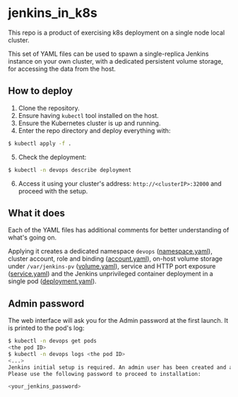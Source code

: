 # jenkins_in_k8s

This repo is a product of exercising k8s deployment on a single node local cluster.

This set of YAML files can be used to spawn a single-replica Jenkins instance on your own cluster, with a dedicated persistent volume storage, for accessing the data from the host.

## How to deploy
1. Clone the repository.
2. Ensure having `kubectl` tool installed on the host.
3. Ensure the Kubernetes cluster is up and running.
4. Enter the repo directory and deploy everything with:
```bash
$ kubectl apply -f .
```
5. Check the deployment:
```bash
$ kubectl -n devops describe deployment
```
6. Access it using your cluster's address: `http://<clusterIP>:32000` and proceed with the setup.

## What it does
Each of the YAML files has additional comments for better understanding of what's going on.

Applying it creates a dedicated namespace `devops` ([namespace.yaml](namespace.yaml)), cluster account, role and binding ([account.yaml](account.yaml)), on-host volume storage under `/var/jenkins-pv` ([volume.yaml](volume.yaml)), service and HTTP port exposure ([service.yaml](service.yaml)) and the Jenkins unprivileged container deployment in a single pod ([deployment.yaml](deployment.yaml)).

## Admin password
The web interface will ask you for the Admin password at the first launch. It is printed to the pod's log:
```bash
$ kubectl -n devops get pods
<the pod ID>
$ kubectl -n devops logs <the pod ID>
<...>
Jenkins initial setup is required. An admin user has been created and a password generated.
Please use the following password to proceed to installation:

<your_jenkins_password>
```